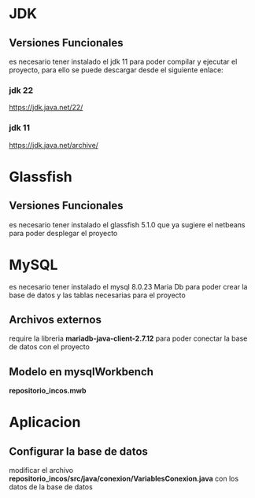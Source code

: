 # JDK 
## Versiones Funcionales
 es necesario tener instalado el jdk 11 para poder compilar y ejecutar el proyecto, para ello se puede descargar desde el siguiente enlace:
### jdk 22
https://jdk.java.net/22/
### jdk 11
https://jdk.java.net/archive/

# Glassfish
## Versiones Funcionales
 es necesario tener instalado el glassfish 5.1.0 que ya sugiere el netbeans para poder desplegar el proyecto

# MySQL
es necesario tener instalado el mysql 8.0.23 Maria Db para poder crear la base de datos y las tablas necesarias para el proyecto
## Archivos externos
require la libreria **mariadb-java-client-2.7.12** para poder conectar la base de datos con el proyecto
## Modelo en mysqlWorkbench
**repositorio_incos.mwb**

# Aplicacion
## Configurar la base de datos
modificar el archivo **repositorio_incos/src/java/conexion/VariablesConexion.java** con los datos de la base de datos

